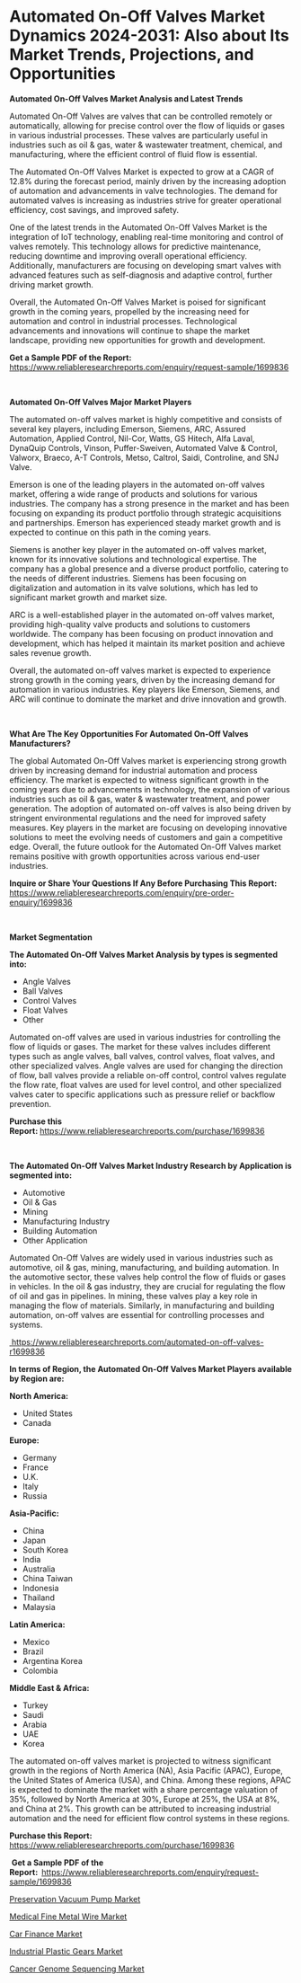 <p><h1>Automated On-Off Valves Market Dynamics 2024-2031: Also about Its Market Trends, Projections, and Opportunities</h1></p><p><strong>Automated On-Off Valves Market Analysis and Latest Trends</strong></p>
<p><p>Automated On-Off Valves are valves that can be controlled remotely or automatically, allowing for precise control over the flow of liquids or gases in various industrial processes. These valves are particularly useful in industries such as oil & gas, water & wastewater treatment, chemical, and manufacturing, where the efficient control of fluid flow is essential.</p><p>The Automated On-Off Valves Market is expected to grow at a CAGR of 12.8% during the forecast period, mainly driven by the increasing adoption of automation and advancements in valve technologies. The demand for automated valves is increasing as industries strive for greater operational efficiency, cost savings, and improved safety.</p><p>One of the latest trends in the Automated On-Off Valves Market is the integration of IoT technology, enabling real-time monitoring and control of valves remotely. This technology allows for predictive maintenance, reducing downtime and improving overall operational efficiency. Additionally, manufacturers are focusing on developing smart valves with advanced features such as self-diagnosis and adaptive control, further driving market growth.</p><p>Overall, the Automated On-Off Valves Market is poised for significant growth in the coming years, propelled by the increasing need for automation and control in industrial processes. Technological advancements and innovations will continue to shape the market landscape, providing new opportunities for growth and development.</p></p>
<p><strong>Get a Sample PDF of the Report:&nbsp;</strong> <a href="https://www.reliableresearchreports.com/enquiry/request-sample/1699836">https://www.reliableresearchreports.com/enquiry/request-sample/1699836</a></p>
<p>&nbsp;</p>
<p><strong>Automated On-Off Valves Major Market Players</strong></p>
<p><p>The automated on-off valves market is highly competitive and consists of several key players, including Emerson, Siemens, ARC, Assured Automation, Applied Control, Nil-Cor, Watts, GS Hitech, Alfa Laval, DynaQuip Controls, Vinson, Puffer-Sweiven, Automated Valve & Control, Valworx, Braeco, A-T Controls, Metso, Caltrol, Saidi, Controline, and SNJ Valve.</p><p>Emerson is one of the leading players in the automated on-off valves market, offering a wide range of products and solutions for various industries. The company has a strong presence in the market and has been focusing on expanding its product portfolio through strategic acquisitions and partnerships. Emerson has experienced steady market growth and is expected to continue on this path in the coming years.</p><p>Siemens is another key player in the automated on-off valves market, known for its innovative solutions and technological expertise. The company has a global presence and a diverse product portfolio, catering to the needs of different industries. Siemens has been focusing on digitalization and automation in its valve solutions, which has led to significant market growth and market size.</p><p>ARC is a well-established player in the automated on-off valves market, providing high-quality valve products and solutions to customers worldwide. The company has been focusing on product innovation and development, which has helped it maintain its market position and achieve sales revenue growth.</p><p>Overall, the automated on-off valves market is expected to experience strong growth in the coming years, driven by the increasing demand for automation in various industries. Key players like Emerson, Siemens, and ARC will continue to dominate the market and drive innovation and growth.</p></p>
<p>&nbsp;</p>
<p><strong>What Are The Key Opportunities For Automated On-Off Valves Manufacturers?</strong></p>
<p><p>The global Automated On-Off Valves market is experiencing strong growth driven by increasing demand for industrial automation and process efficiency. The market is expected to witness significant growth in the coming years due to advancements in technology, the expansion of various industries such as oil & gas, water & wastewater treatment, and power generation. The adoption of automated on-off valves is also being driven by stringent environmental regulations and the need for improved safety measures. Key players in the market are focusing on developing innovative solutions to meet the evolving needs of customers and gain a competitive edge. Overall, the future outlook for the Automated On-Off Valves market remains positive with growth opportunities across various end-user industries.</p></p>
<p><strong>Inquire or Share Your Questions If Any Before Purchasing This Report:</strong> <a href="https://www.reliableresearchreports.com/enquiry/pre-order-enquiry/1699836">https://www.reliableresearchreports.com/enquiry/pre-order-enquiry/1699836</a></p>
<p>&nbsp;</p>
<p><strong>Market Segmentation</strong></p>
<p><strong>The Automated On-Off Valves Market Analysis by types is segmented into:</strong></p>
<p><ul><li>Angle Valves</li><li>Ball Valves</li><li>Control Valves</li><li>Float Valves</li><li>Other</li></ul></p>
<p><p>Automated on-off valves are used in various industries for controlling the flow of liquids or gases. The market for these valves includes different types such as angle valves, ball valves, control valves, float valves, and other specialized valves. Angle valves are used for changing the direction of flow, ball valves provide a reliable on-off control, control valves regulate the flow rate, float valves are used for level control, and other specialized valves cater to specific applications such as pressure relief or backflow prevention.</p></p>
<p><strong>Purchase this Report:&nbsp;</strong><a href="https://www.reliableresearchreports.com/purchase/1699836">https://www.reliableresearchreports.com/purchase/1699836</a></p>
<p>&nbsp;</p>
<p><strong>The Automated On-Off Valves Market Industry Research by Application is segmented into:</strong></p>
<p><ul><li>Automotive</li><li>Oil & Gas</li><li>Mining</li><li>Manufacturing Industry</li><li>Building Automation</li><li>Other Application</li></ul></p>
<p><p>Automated On-Off Valves are widely used in various industries such as automotive, oil & gas, mining, manufacturing, and building automation. In the automotive sector, these valves help control the flow of fluids or gases in vehicles. In the oil & gas industry, they are crucial for regulating the flow of oil and gas in pipelines. In mining, these valves play a key role in managing the flow of materials. Similarly, in manufacturing and building automation, on-off valves are essential for controlling processes and systems.</p></p>
<p><a href="https://www.reliableresearchreports.com/automated-on-off-valves-r1699836">&nbsp;https://www.reliableresearchreports.com/automated-on-off-valves-r1699836</a></p>
<p><strong>In terms of Region, the Automated On-Off Valves Market Players available by Region are:</strong></p>
<p>
    <p> <strong> North America: </strong>
        <ul>
            <li>United States</li>
            <li>Canada</li>
        </ul>
        </p> 
    <p> <strong> Europe: </strong>
        <ul>
            <li>Germany</li>
            <li>France</li>
            <li>U.K.</li>
            <li>Italy</li>
            <li>Russia</li>
        </ul>
        </p> 
    <p> <strong> Asia-Pacific: </strong>
        <ul>
            <li>China</li>
            <li>Japan</li>
            <li>South Korea</li>
            <li>India</li>
            <li>Australia</li>
            <li>China Taiwan</li>
            <li>Indonesia</li>
            <li>Thailand</li>
            <li>Malaysia</li>
        </ul>
        </p> 
    <p> <strong> Latin America: </strong>
        <ul>
            <li>Mexico</li>
            <li>Brazil</li>
            <li>Argentina Korea</li>
            <li>Colombia</li>
        </ul>
        </p> 
    <p> <strong> Middle East & Africa: </strong>
        <ul>
            <li>Turkey</li>
            <li>Saudi</li>
            <li>Arabia</li>
            <li>UAE</li>
            <li>Korea</li>
        </ul>
    </p>
    </p>
<p><p>The automated on-off valves market is projected to witness significant growth in the regions of North America (NA), Asia Pacific (APAC), Europe, the United States of America (USA), and China. Among these regions, APAC is expected to dominate the market with a share percentage valuation of 35%, followed by North America at 30%, Europe at 25%, the USA at 8%, and China at 2%. This growth can be attributed to increasing industrial automation and the need for efficient flow control systems in these regions.</p></p>
<p><strong>Purchase this Report: </strong><a href="https://www.reliableresearchreports.com/purchase/1699836">https://www.reliableresearchreports.com/purchase/1699836</a></p>
<p>&nbsp;<strong>Get a Sample PDF of the Report:&nbsp;&nbsp;</strong><a href="https://www.reliableresearchreports.com/enquiry/request-sample/1699836">https://www.reliableresearchreports.com/enquiry/request-sample/1699836</a></p>
<p><strong></strong></p>
<p><p><a href="https://github.com/wusalecollins540tpqoz/Market-Research-Report-List-2/blob/main/preservation-vacuum-pump-market.md">Preservation Vacuum Pump Market</a></p><p><a href="https://github.com/pjcfca/Market-Research-Report-List-2/blob/main/medical-fine-metal-wire-market.md">Medical Fine Metal Wire Market</a></p><p><a href="https://www.linkedin.com/pulse/car-finance-market-analysis-sze-forecasted-period-from-2024-lvdwf">Car Finance Market</a></p><p><a href="https://issuu.com/reportprime-2/docs/industrial-plastic-gears-market-size-2030.pptx">Industrial Plastic Gears Market</a></p><p><a href="https://www.linkedin.com/pulse/cancer-genome-sequencing-market-insight-trends-growth-forecasted-hulkf">Cancer Genome Sequencing Market</a></p></p>